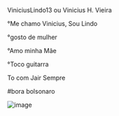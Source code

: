 ViniciusLindo13 ou Vinicius H. Vieira
  
  °Me chamo Vinicius, Sou Lindo
  
  °gosto de mulher
  
  °Amo minha Mãe
  
  °Toco guitarra
  
To com Jair Sempre

#bora bolsonaro

![image](https://github.com/viniciuslindo13/bolsonaro/assets/172396663/9de9509c-8914-4ee2-b224-b55cf29c7f55)
